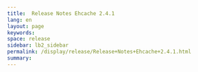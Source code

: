 ```yaml
---
title:  Release Notes Ehcache 2.4.1  
lang: en
layout: page
keywords:
space: release
sidebar: lb2_sidebar
permalink: /display/release/Release+Notes+Ehcache+2.4.1.html
summary:
---
```



